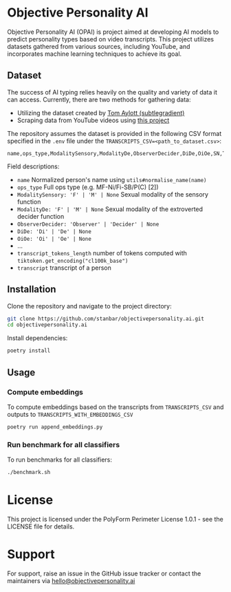 # Objective Personality AI

Objective Personality AI (OPAI) is project aimed at developing AI models to predict personality types based on video transcripts. This project utilizes datasets gathered from various sources, including YouTube, and incorporates machine learning techniques to achieve its goal.

## Dataset

The success of AI typing relies heavily on the quality and variety of data it can access. Currently, there are two methods for gathering data:

- Utilizing the dataset created by [Tom Aylott (subtlegradient)](https://huggingface.co/datasets/subtlegradient/aop-dataset-2022-11-10-interview-lines-by-youtube)
- Scraping data from YouTube videos using [this project](https://github.com/michalbaldyga/personality-type-prediction-ops/tree/dev/backend/gathering_data)

The repository assumes the dataset is provided in the following CSV format specified in the `.env` file under the `TRANSCRIPTS_CSV=<path_to_dataset.csv>`:


```csv
name,ops_type,ModalitySensory,ModalityDe,ObserverDecider,DiDe,OiOe,SN,TF,SleepPlay,BlastConsume,InfoEnergy,IntroExtro,FlexFriends,GeneralisationSpecialisation,transcript_tokens_length,transcript
```

Field descriptions:

- `name` Normalized person's name using `utils#normalise_name(name)`
- `ops_type` Full ops type (e.g. MF-Ni/Fi-SB/P(C) [2])
- `ModalitySensory: 'F' | 'M' | None` Sexual modality of the sensory function
- `ModalityDe: 'F' | 'M' | None` Sexual modality of the extroverted decider function
- `ObserverDecider: 'Observer' | 'Decider' | None`
- `DiDe: 'Di' | 'De' | None`
- `OiOe: 'Oi' | 'Oe' | None`
- ...
- `transcript_tokens_length` number of tokens computed with `tiktoken.get_encoding("cl100k_base")`
- `transcript` transcript of a person

## Installation

Clone the repository and navigate to the project directory:

```sh
git clone https://github.com/stanbar/objectivepersonality.ai.git
cd objectivepersonality.ai
```

Install dependencies:

```sh
poetry install
```
## Usage

### Compute embeddings

To compute embeddings based on the transcripts from `TRANSCRIPTS_CSV` and outputs to `TRANSCRIPTS_WITH_EMBEDDINGS_CSV`

```sh
poetry run append_embeddings.py
```

### Run benchmark for all classifiers

To run benchmarks for all classifiers:

```sh
./benchmark.sh
```

# License

This project is licensed under the PolyForm Perimeter License 1.0.1 - see the LICENSE file for details.

# Support

For support, raise an issue in the GitHub issue tracker or contact the maintainers via hello@objectivepersonality.ai
